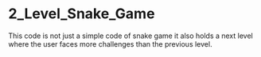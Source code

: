 # 2_Level_Snake_Game
This code is not just a simple code of snake game it also holds a next level where the user faces more challenges than the previous level.
